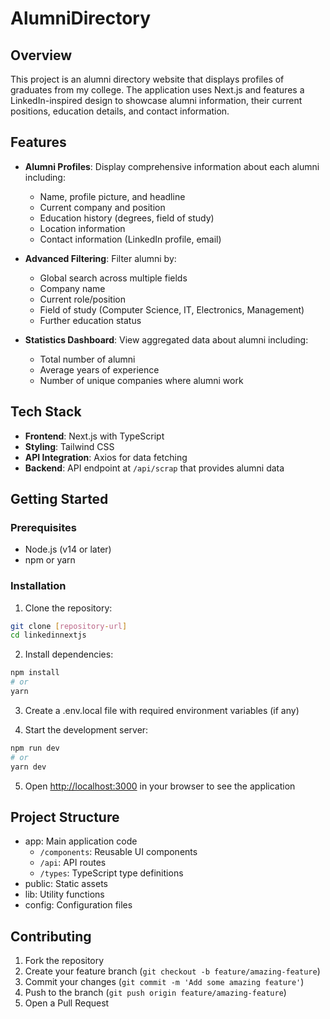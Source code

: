 # AlumniDirectory

## Overview

This project is an alumni directory website that displays profiles of graduates from my college. The application uses Next.js and features a LinkedIn-inspired design to showcase alumni information, their current positions, education details, and contact information.

## Features

- **Alumni Profiles**: Display comprehensive information about each alumni including:
  - Name, profile picture, and headline
  - Current company and position
  - Education history (degrees, field of study)
  - Location information
  - Contact information (LinkedIn profile, email)

- **Advanced Filtering**: Filter alumni by:
  - Global search across multiple fields
  - Company name
  - Current role/position
  - Field of study (Computer Science, IT, Electronics, Management)
  - Further education status

- **Statistics Dashboard**: View aggregated data about alumni including:
  - Total number of alumni
  - Average years of experience
  - Number of unique companies where alumni work

## Tech Stack

- **Frontend**: Next.js with TypeScript
- **Styling**: Tailwind CSS
- **API Integration**: Axios for data fetching
- **Backend**: API endpoint at `/api/scrap` that provides alumni data

## Getting Started

### Prerequisites

- Node.js (v14 or later)
- npm or yarn

### Installation

1. Clone the repository:
```bash
git clone [repository-url]
cd linkedinnextjs
```

2. Install dependencies:
```bash
npm install
# or
yarn
```

3. Create a .env.local file with required environment variables (if any)

4. Start the development server:
```bash
npm run dev
# or
yarn dev
```

5. Open [http://localhost:3000](http://localhost:3000) in your browser to see the application

## Project Structure

- app: Main application code
  - `/components`: Reusable UI components
  - `/api`: API routes
  - `/types`: TypeScript type definitions
- public: Static assets
- lib: Utility functions
- config: Configuration files

## Contributing

1. Fork the repository
2. Create your feature branch (`git checkout -b feature/amazing-feature`)
3. Commit your changes (`git commit -m 'Add some amazing feature'`)
4. Push to the branch (`git push origin feature/amazing-feature`)
5. Open a Pull Request

